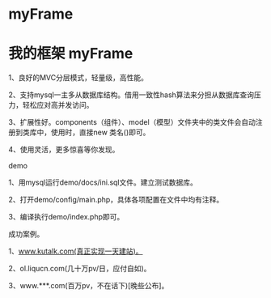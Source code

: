 myFrame
=======

我的框架
myFrame
=======
1、良好的MVC分层模式，轻量级，高性能。

2、支持mysql一主多从数据库结构。借用一致性hash算法来分担从数据库查询压力，轻松应对高并发访问。

3、扩展性好。components（组件）、model（模型）文件夹中的类文件会自动注册到类库中，使用时，直接new 类名()即可。

4、使用灵活，更多惊喜等你发现。


demo

1、用mysql运行demo/docs/ini.sql文件。建立测试数据库。

2、打开demo/config/main.php，具体各项配置在文件中均有注释。

3、编译执行demo/index.php即可。

成功案例。

1、www.kutalk.com(真正实现一天建站)。

2、ol.liqucn.com(几十万pv/日，应付自如)。

3、www.***.com(百万pv，不在话下)[晚些公布]。
